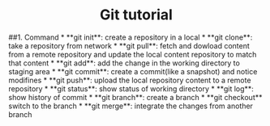 <h1 style="text-align: center;">Git tutorial</h1>
##1. Command
* **git init**: create a repository in a local
* **git clone**: take a repository from network
* **git pull**: fetch and dowload content from a remote repository and update the local content repository to match that content
* **git add**: add the change in the working directory to staging area
* **git commit**: create a commit(like a snapshot) and notice modifines
* **git push**: upload the local repository content to a remote repository
* **git status**: show status of working directory
* **git log**: show history of commit
* **git branch**: create a branch
* **git checkout** switch to the branch
* **git merge**: integrate the changes from another branch  
